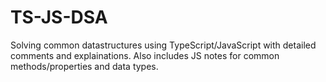 # TS-JS-DSA
Solving common datastructures using TypeScript/JavaScript with detailed comments and explainations.
Also includes JS notes for common methods/properties and data types.
